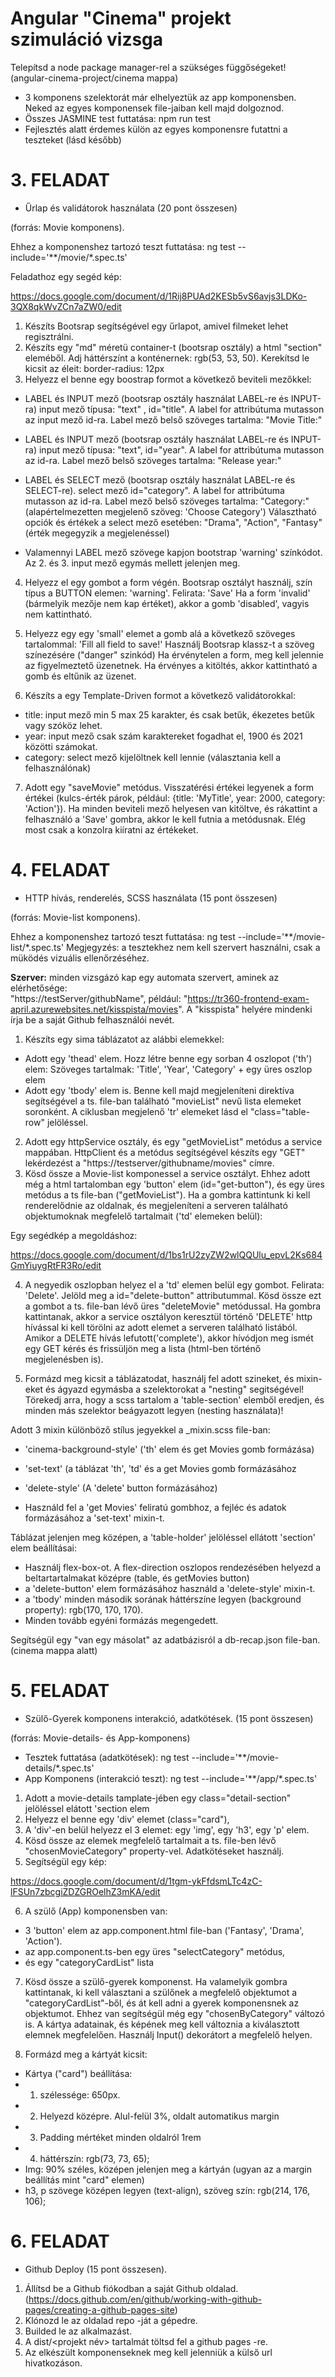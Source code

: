 # Angular "Cinema" projekt szimuláció vizsga
Telepítsd a node package manager-rel a szükséges függőségeket! (angular-cinema-project/cinema mappa)

- 3 komponens szelektorát már elhelyeztük az app komponensben. Neked az egyes komponensek file-jaiban kell majd dolgoznod.
- Összes JASMINE test futtatása: npm run test 
- Fejlesztés alatt érdemes külön az egyes komponensre futattni a teszteket (lásd később)


# 3. FELADAT
- Űrlap és validátorok használata (20 pont összesen)

(forrás: Movie komponens).

Ehhez a komponenshez tartozó teszt futtatása: ng test --include='**/movie/*.spec.ts'

Feladathoz egy segéd kép:

https://docs.google.com/document/d/1Rij8PUAd2KESb5vS6avjs3LDKo-3QX8qkWvZCn7aZW0/edit

1. Készíts Bootsrap segítségével egy űrlapot, amivel filmeket  lehet regisztrálni.
2. Készíts egy "md" méretü container-t (bootsrap osztály) a html "section" eleméből.
Adj háttérszínt a konténernek: rgb(53, 53, 50). Kerekítsd le kicsit az éleit: 
border-radius: 12px
3. Helyezz el benne egy boostrap formot a következő beviteli mezőkkel:

-  LABEL és INPUT mező (bootsrap osztály használat LABEL-re és INPUT-ra) 
input mező típusa: "text" , id="title". A label for attribútuma mutasson az input mező id-ra. 
Label mező belső szöveges tartalma: "Movie Title:"

- LABEL és INPUT mező (bootsrap osztály használat LABEL-re és INPUT-ra) 
input mező típusa: "text", id="year". A label for attribútuma mutasson az id-ra.
Label mező belső szöveges tartalma: "Release year:"

- LABEL és SELECT mező (bootsrap osztály használat LABEL-re és SELECT-re). 
select mező id="category". A label for attribútuma mutasson az id-ra.
Label mező belső szöveges tartalma: "Category:"  
(alapértelmezetten megjelenő szöveg: 'Choose Category')
Választható opciók és értékek a select mező esetében: 
"Drama", "Action", "Fantasy" (érték megegyzik a megjelenéssel)

- Valamennyi LABEL mező szövege kapjon bootstrap 'warning' színkódot. 
Az 2. és 3. input mező egymás mellett jelenjen meg.

4. Helyezz el egy gombot a form végén. Bootsrap osztályt használj, 
szín típus a BUTTON elemen: 'warning'. Felirata: 'Save'
Ha a form 'invalid' (bármelyik mezője nem kap értéket), akkor a gomb 'disabled', 
vagyis nem kattintható.

5. Helyezz egy egy 'small' elemet a gomb alá a következő  szöveges tartalommal: 
'Fill all field to save!'
Használj Bootsrap klassz-t a szöveg színezésére ("danger" szinkód)
Ha érvénytelen a form, meg kell jelennie az figyelmeztető üzenetnek. 
Ha érvényes a kitöltés, akkor kattintható a gomb és eltűnik az üzenet.

6. Készíts a egy Template-Driven formot a következő validátorokkal:
- title: input mező min 5 max 25 karakter, és csak betűk, ékezetes betűk vagy szóköz lehet.
- year: input mező csak szám karaktereket fogadhat el, 1900 és 2021 közötti számokat.
- category: select mező kijelöltnek kell lennie (választania kell a felhasználónak)

7. Adott egy "saveMovie" metódus. Visszatérési értékei legyenek a form értékei 
(kulcs-érték párok, például: {title: 'MyTitle', year: 2000, category: 'Action'}).
Ha minden beviteli mező helyesen van kitöltve, és rákattint a felhasználó a 
'Save' gombra, akkor le kell futnia a metódusnak. 
Elég most csak a konzolra kiíratni az értékeket.


# 4. FELADAT
- HTTP hívás, renderelés, SCSS használata (15 pont összesen)

(forrás: Movie-list komponens).

Ehhez a komponenshez tartozó teszt futtatása: 
ng test --include='**/movie-list/*.spec.ts'
Megjegyzés: a tesztekhez nem kell szervert használni, csak a müködés vizuális ellenőrzéséhez.

__Szerver:__ minden vizsgázó kap egy automata szervert, aminek az elérhetősége:  
"https://testServer/githubName", például: "https://tr360-frontend-exam-april.azurewebsites.net/kisspista/movies". A "kisspista" helyére mindenki írja be a 
saját Github felhasználói nevét.

1. Készíts egy sima táblázatot az alábbi elemekkel:
- Adott egy 'thead' elem.  Hozz létre benne egy sorban 4 oszlopot ('th') elem: Szöveges tartalmak: 'Title', 'Year', 'Category' + egy üres oszlop elem
- Adott egy 'tbody' elem is. Benne kell majd megjeleníteni direktíva segítségével a  ts. file-ban található "movieList" nevű lista elemeket soronként. A ciklusban megjelenő 'tr' elemeket lásd el "class="table-row" jelöléssel.
2. Adott egy httpService osztály, és egy "getMovieList" metódus a service mappában. HttpClient és a metódus segítségével készíts egy "GET" lekérdezést a "https://testserver/githubname/movies" címre.
3. Kösd össze a Movie-list komponessel a service osztályt. Ehhez adott még a html tartalomban egy 'button' elem (id="get-button"), és egy üres metódus a ts file-ban ("getMovieList"). 
Ha a gombra kattintunk ki kell renderelődnie az oldalnak, és megjeleníteni a serveren található objektumoknak megfelelő tartalmait ('td' elemeken belül):

Egy segédkép a megoldáshoz:

https://docs.google.com/document/d/1bs1rU2zyZW2wlQQUlu_epvL2Ks684GmYiuygRtFR3Ro/edit


4. A negyedik oszlopban helyez el a 'td' elemen belül egy gombot. Felirata: 'Delete'. Jelöld meg a id="delete-button" attributummal. Kösd össze ezt a gombot a ts. file-ban lévő üres "deleteMovie" metódussal.
Ha gombra kattintanak, akkor a service osztályon keresztül történő 'DELETE' http hívással ki kell törölni az adott elemet a serveren található listából.
Amikor a DELETE hívás lefutott('complete'), akkor hívódjon meg ismét egy GET kérés és frissüljön meg a lista (html-ben történő megjelenésben is).

5. Formázd meg kicsit a táblázatodat, használj fel adott szineket, és mixin-eket és ágyazd egymásba a szelektorokat a "nesting" segitségével!
Törekedj arra, hogy a scss tartalom a 'table-section' elemből eredjen, és minden más szelektor beágyazott legyen (nesting használata)!

 Adott 3 mixin különböző stílus jegyekkel a _mixin.scss file-ban:
- 'cinema-background-style'  ('th' elem és get Movies gomb formázása)
- 'set-text' (a táblázat 'th', 'td' és a get Movies gomb formázásához
- 'delete-style' (A 'delete' button formázásához)

- Használd fel a 'get Movies' feliratú gombhoz, a fejléc és adatok formázásához a  'set-text'  mixin-t.

 Táblázat jelenjen meg középen, a 'table-holder' jelöléssel ellátott 'section' elem beállításai: 
- Használj flex-box-ot. A flex-direction oszlopos rendezésében helyezd a beltartartalmakat középre (table, és getMovies button)
- a 'delete-button' elem formázásához  használd a 'delete-style' mixin-t.
- a 'tbody' minden második sorának háttérszíne legyen (background property): rgb(170, 170, 170).
- Minden tovább egyéni formázás megengedett.

Segítségül egy "van egy másolat" az adatbázisról a db-recap.json file-ban. (cinema mappa alatt)


# 5. FELADAT
- Szülő-Gyerek komponens interakció, adatkötések. (15 pont összesen)

(forrás: Movie-details- és App-komponens)

- Tesztek futtatása (adatkötések): ng test --include='**/movie-details/*.spec.ts' 
- App Komponens (interakció teszt):  ng test --include='**/app/*.spec.ts'

1. Adott a movie-details tamplate-jében egy class="detail-section" jelöléssel elátott 'section elem
2. Helyezz el benne egy 'div' elemet (class="card"), 
3. A 'div'-en belül helyezz el 3 elemet: egy 'img', egy 'h3', egy 'p' elem.
4. Kösd össze az elemek megfelelő tartalmait a ts. file-ben lévő "chosenMovieCategory" property-vel. Adatkötéseket használj.
5. Segítségül egy kép:

https://docs.google.com/document/d/1tgm-ykFfdsmLTc4zC-lFSUn7zbcgiZDZGROelhZ3mKA/edit

6. A szülő (App) komponensben van:
- 3 'button' elem az app.component.html file-ban ('Fantasy', 'Drama', 'Action').
- az app.component.ts-ben egy üres "selectCategory" metódus,
- és egy "categoryCardList" lista

7. Kösd össze a szülő-gyerek komponenst. Ha valamelyik gombra kattintanak, ki kell választani a szülőnek a megfelelő objektumot a "categoryCardList"-ből, 
és át kell adni a gyerek komponensnek az objektumot. Ehhez van segítségül még egy "chosenByCategory" változó is. 
A kártya adatainak, és képének meg kell változnia a kiválasztott elemnek megfelelően. Használj Input() dekorátort a megfelelő helyen.

8. Formázd meg a kártyát kicsit:
- Kártya ("card") beállítása:
- 1. szélessége: 650px. 
- 2. Helyezd középre. Alul-felül 3%, oldalt automatikus margin
- 3. Padding mértéket minden oldalról 1rem
- 4. háttérszín: rgb(73, 73, 65);
- Img: 90% széles, középen jelenjen meg a kártyán (ugyan az a  margin beállítás mint "card" elemen)
- h3, p szövege középen legyen  (text-align), szöveg szín: rgb(214, 176, 106);


# 6. FELADAT
- Github Deploy (15 pont összesen).

1. Állítsd be a Github fiókodban a saját Github oldalad. (https://docs.github.com/en/github/working-with-github-pages/creating-a-github-pages-site)
2. Klónozd le az oldalad repo -ját a gépedre.
3. Builded le az alkalmazást.
3. A dist/<projekt név> tartalmát töltsd fel a github pages -re.
5. Az elkészült komponenseknek meg kell jelenniük a külső url hivatkozáson.


